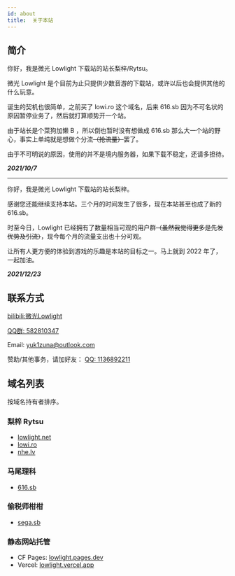 ```yaml
---
id: about
title:  关于本站
---
```


## 简介

你好，我是微光 Lowlight 下载站的站长梨梓/Rytsu。

微光 Lowlight 是个目前为止只提供少数音游的下载站，或许以后也会提供其他的什么玩意。

诞生的契机也很简单，之前买了 lowi.ro 这个域名，后来 616.sb 因为不可名状的原因暂停业务了，然后就打算顺势开一个站。

由于站长是个菜狗加懒 B ，所以倒也暂时没有想做成 616.sb 那么大一个站的野心，事实上单纯就是想做个分流~~（抢流量）~~罢了。

由于不可明说的原因，使用的并不是境内服务器，如果下载不稳定，还请多担待。

***2021/10/7***

-----

你好，我是微光 Lowlight 下载站的站长梨梓。

感谢您还能继续支持本站。三个月的时间发生了很多，现在本站甚至也成了新的 616.sb。

时至今日，Lowlight 已经拥有了数量相当可观的用户群~~（虽然我觉得更多是先发优势及引流）~~，现今每个月的流量支出也十分可观。

让所有人更方便的体验到游戏的乐趣是本站的目标之一。马上就到 2022 年了，一起加油。

***2021/12/23***

<!-- #1

在这个世界上，人和人的差距可能比人和🐖都大。我的技术水平可能没有那么好，但我一定会尽力而为。很多时候并不是说「我尽力了」就能为自己的失误和不足开脱，但我希望我能够继续这样努力下去。

相对于国内大多数 CS 专业的大学生而言，我的技术能力实在是烂的扣脚，说实话还是有点自卑的……我也希望能在自己那些不擅长的领域继续挑战，Lowlight 可能就是这样一块试验田，上面堆满了自己到处搜刮的轮子和蹩脚的发明。

不知道 Lowlight 还能这样继续贴本运营下去多久，可能永远不会盈利（当然也不会指望有盈利）。如果有一天这个项目真的无法持续下去了，我希望有人能够完善本站的框架继续运营下去。

这一段话就注释掉吧，虽然如此，还是希望有一天能够有除我以外的其他人看见这段话。

***2021/12/28***

-----

-->

<!-- #2

昨天又一如既往的熬夜了。熬夜的后果就是差点没更新上 Arcaea。最后还是柑爷给我救场，不然按我一觉睡到下午两点的尿性，估计玩家都气炸了。

上次亚服 PJSK 的事情也是，因为自己忘了看邮件，没更新亚服，导致耽误了许多玩家进去打活动；幸好，万一碰到冲榜的没顺利更新，我估计就喜提上墙了。我可不想我和这个站出现在 QQ 空间某些大手子的表人动态里。

谨记自己的责任，不要再睡懒觉了。

快考研了，还睡懒觉估计我自己都看不起自己。

***2022/02/18***

-----

-->



## 联系方式

[bilibili:微光Lowlight](https://space.bilibili.com/319171871)

[QQ群: 582810347](https://jq.qq.com/?_wv=1027&k=WAZFYeVn)

Email: yuk1zuna@outlook.com

赞助/其他事务，请加好友： [QQ: 1136892211](tencent://message/?uin=1136892211)

## 域名列表

按域名持有者排序。

### 梨梓 Rytsu

- [lowlight.net](https://lowlight.net)
- [lowi.ro](https://lowi.ro)
- [nhe.lv](https://nhe.lv)

### 马尾理科

- [616.sb](https://616.sb)

### 偷税师柑柑

- [sega.sb](https://sega.sb)

### 静态网站托管

- CF Pages: [lowlight.pages.dev](https://lowlight.pages.dev)
- Vercel: [lowlight.vercel.app](https://lowlight.vercel.app)
